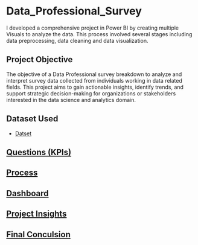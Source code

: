 # Data_Professional_Survey
I developed a comprehensive project in Power BI by creating multiple Visuals to analyze the data. This process involved several stages including data preprocessing,  data cleaning and data visualization.
## Project Objective
The objective of a Data Professional survey breakdown to analyze and interpret survey data collected from individuals working in data related fields. 
This project aims to gain actionable insights, identify trends, and support strategic decision-making for organizations or stakeholders interested in the data science and analytics domain.
## Dataset Used
- <a href = "https://github.com/girija-2906/Data_Professional_Survey/blob/main/Data%20Professional%20Survey%20Breakdown.xlsx">Datset
## Questions (KPIs)
## Process
## Dashboard
## Project Insights
## Final Conculsion
